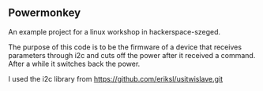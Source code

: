 ## Powermonkey

An example project for a linux workshop in hackerspace-szeged.

The purpose of this code is to be the firmware of a device that receives parameters through i2c and cuts off the power after it received a command. After a while it switches back the power.

I used the i2c library from https://github.com/eriksl/usitwislave.git 

